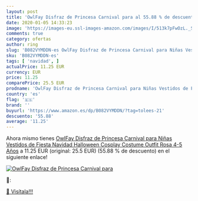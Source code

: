 ```yaml
---
layout: post
title: 'OwlFay Disfraz de Princesa Carnival para al 55.88 % de descuento'
date: 2020-01-05 14:33:23
image: 'https://images-eu.ssl-images-amazon.com/images/I/513k7pFwOzL._SL400_.jpg'
comments: true
category: ofertas
author: ring
slug: 'B082VYMDDN-es OwlFay Disfraz de Princesa Carnival para Niñas Vestidos de...'
sku: 'B082VYMDDN-es'
tags: [ 'navidad', ]
actualPrice: 11.25 EUR
currency: EUR
price: 11.25
comparePrice: 25.5 EUR
prodname: 'OwlFay Disfraz de Princesa Carnival para Niñas Vestidos de Fiesta Navidad Halloween Cosplay Costume Outfit Rosa 4-5 Años'
country: 'es'
flag: '🇪🇸'
brand: ''
buyurl: 'https://www.amazon.es/dp/B082VYMDDN/?tag=tolees-21'
descuento: '55.88'
average: '11.25'
---
```


Ahora mismo tienes [OwlFay Disfraz de Princesa Carnival para Niñas Vestidos de Fiesta Navidad Halloween Cosplay Costume Outfit Rosa 4-5 Años](https://www.amazon.es/dp/B082VYMDDN/?tag=tolees-21) a 11.25 EUR (original: 25.5 EUR) (55.88 %  de descuento) en el siguiente enlace!

[![OwlFay Disfraz de Princesa Carnival para](https://images-eu.ssl-images-amazon.com/images/I/513k7pFwOzL._SL400_.jpg)](https://www.amazon.es/dp/B082VYMDDN/?tag=tolees-21)

🔎:


[🛒 Visítala!!!](https://www.amazon.es/dp/B082VYMDDN/?tag=tolees-21)
